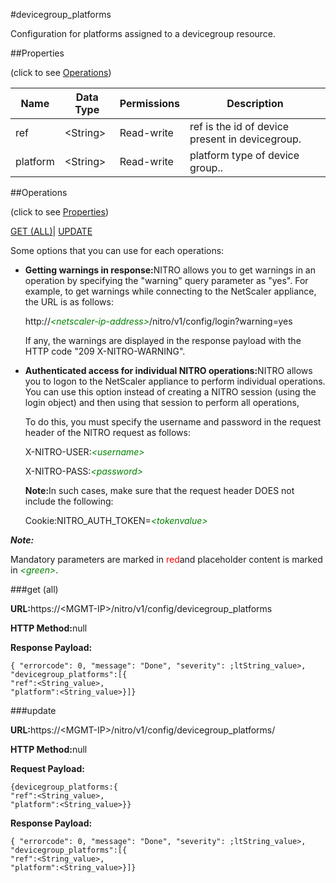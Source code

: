 #devicegroup_platforms

Configuration for platforms assigned to a devicegroup resource.


##Properties 
<span>(click to see [Operations](#opera))</span>


<table><thead><tr><th>Name</th><th>Data Type</th><th>Permissions</th><th>Description</th></tr></thead><tbody><tr><td>ref</td><td>&lt;String></td><td>Read-write</td><td>ref is the id of device present in devicegroup.</td></tr><tr><td>platform</td><td>&lt;String></td><td>Read-write</td><td>platform type of device group..</td></tr></tbody></table>
##Operations 
<span>(click to see [Properties](#prope))</span>


[GET (ALL)](#get-)| [UPDATE](#u)


Some options that you can use for each operations:
<ul><li><p><b>Getting warnings in response:</b>NITRO allows you to get warnings in an operation by specifying the "warning" query parameter as "yes". For example, to get warnings while connecting to the NetScaler appliance, the URL is as follows:</p><p>http://<span style="color:green;font-style:italic;">&lt;netscaler-ip-address&gt;</span>/nitro/v1/config/login?warning=yes</p><p>If any, the warnings are displayed in the response payload with the HTTP code "209 X-NITRO-WARNING".</p></li><li><p><b>Authenticated access for individual NITRO operations:</b>NITRO allows you to logon to the NetScaler appliance to perform individual operations. You can use this option instead of creating a NITRO session (using the login object) and then using that session to perform all operations,</p><p>To do this, you must specify the username and password in the request header of the NITRO request as follows:</p><p>X-NITRO-USER:<span style="color:green;font-style:italic;">&lt;username&gt;</span></p><p>X-NITRO-PASS:<span style="color:green;font-style:italic;">&lt;password&gt;</span></p><p><b>Note:</b>In such cases, make sure that the request header DOES not include the following:</p><p>Cookie:NITRO_AUTH_TOKEN=<span style="color:green;font-style:italic;">&lt;tokenvalue&gt;</span></p></li></ul>



***Note:*** 
Mandatory parameters are marked in <span style="color:#FF0000;">red</span>and placeholder content is marked in <span style="color:green;font-style:italic">&lt;green&gt;</span>.

###get (all)



<b>URL:</b>https://&lt;MGMT-IP&gt;/nitro/v1/config/devicegroup_platforms
<b>HTTP Method:</b>null
<b>Response Payload: </b>```{ "errorcode": 0, "message": "Done", "severity": ;ltString_value>, "devicegroup_platforms":[{"ref":<String_value>,"platform":<String_value>}]}```



###update



<b>URL:</b>https://&lt;MGMT-IP&gt;/nitro/v1/config/devicegroup_platforms/
<b>HTTP Method:</b>null
<b>Request Payload: </b>```{devicegroup_platforms:{"ref":<String_value>,"platform":<String_value>}}```
<b>Response Payload: </b>```{ "errorcode": 0, "message": "Done", "severity": ;ltString_value>, "devicegroup_platforms":[{"ref":<String_value>,"platform":<String_value>}]}```



